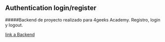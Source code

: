 ## Authentication login/register
#####Backend de proyecto realizado para 4geeks Academy.
Registro, login y logout.


[link a Backend](https://github.com/gabasaura/authentication_front-py-flask-reactjs)
